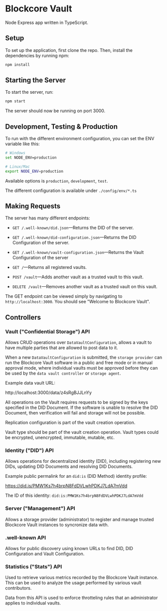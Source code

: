 # Blockcore Vault

Node Express app written in TypeScript.

## Setup

To set up the application, first clone the repo. Then, install the dependencies by running npm:

```bash
npm install
```

## Starting the Server

To start the server, run:

```bash
npm start
```

The server should now be running on port 3000.

## Development, Testing & Production

To run with the different environment configuration, you can set the ENV variable like this:

```sh
# Windows
set NODE_ENV=production

# Linux/Mac
export NODE_ENV=production
```

Available options is `production`, `development`, `test`.

The different configuration is available under `./config/env/*.ts`

## Making Requests

The server has many different endpoints:

- `GET /.well-known/did.json`&mdash;Returns the DID of the server.
- `GET /.well-known/did-configuration.json`&mdash;Returns the DID Configuration of the server.
- `GET /.well-known/vault-configuration.json`&mdash;Returns the Vault Configuration of the server

- `GET /`&mdash;Returns all registered vaults.
- `POST /vault`&mdash;Adds another vault as a trusted vault to this vault.
- `DELETE /vault`&mdash;Removes another vault as a trusted vault on this vault.

The GET endpoint can be viewed simply by navigating to `http://localhost:3000`. You should see "Welcome to Blockcore Vault".


## Controllers

### Vault ("Confidential Storage") API

Allows CRUD operations over `DataVaultConfiguration`, allows a vault to have multiple parties that are allowed to post data to it.

When a new `DataVaultConfiguration` is submitted, the `storage provider` can run the Blockcore Vault software in a public and free mode or in manual approval mode, where 
individual vaults must be approved before they can be used by the `data vault controller` or `storage agent`.

Example data vault URL:

http://localhost:3000/data/z4sRgBJJLnYy

All operations on the Vault requires requests to be signed by the keys specified in the DID Document. If the software is unable to resolve the DID Document, then verification will fail and storage will not be possible.

Replication configuration is part of the vault creation operation.

Vault type should be part of the vault creation operation. Vault types could be encrypted, unencrypted, immutable, mutable, etc.

### Identity ("DID") API

Allows operations for decentralized identity (DID), including registering new DIDs, updating DID Documents and resolving DID Documents.

Example public permalink for an `did:is` (DID Method) identity profile:

https://did.is/PMW1Ks7h4brpN8FdDVLwhPDKJ7LdA7mVdd

The ID of this identity: `did:is:PMW1Ks7h4brpN8FdDVLwhPDKJ7LdA7mVdd`

### Server ("Management") API

Allows a storage provider (administrator) to register and manage trusted Blockcore Vault instances to syncronize data with.

### .well-known API

Allows for public discovery using known URLs to find DID, DID Configuration and Vault Configuration.

### Statistics ("Stats") API

Used to retrieve various metrics recorded by the Blockcore Vault instance. This can be used to analyze the usage performed by various vault contributors.

Data from this API is used to enforce throtteling rules that an administrator applies to individual vaults.

